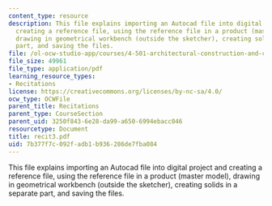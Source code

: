 ```yaml
---
content_type: resource
description: This file explains importing an Autocad file into digital project and
  creating a reference file, using the reference file in a product (master model),
  drawing in geometrical workbench (outside the sketcher), creating solids in a separate
  part, and saving the files.
file: /ol-ocw-studio-app/courses/4-501-architectural-construction-and-computation-fall-2005/7b377f7c092fadb1b936286de7fba084_recit3.pdf
file_size: 49961
file_type: application/pdf
learning_resource_types:
- Recitations
license: https://creativecommons.org/licenses/by-nc-sa/4.0/
ocw_type: OCWFile
parent_title: Recitations
parent_type: CourseSection
parent_uid: 3250f843-6e28-da99-a650-6994ebacc046
resourcetype: Document
title: recit3.pdf
uid: 7b377f7c-092f-adb1-b936-286de7fba084
---
```

This file explains importing an Autocad file into digital project and creating a reference file, using the reference file in a product (master model), drawing in geometrical workbench (outside the sketcher), creating solids in a separate part, and saving the files.